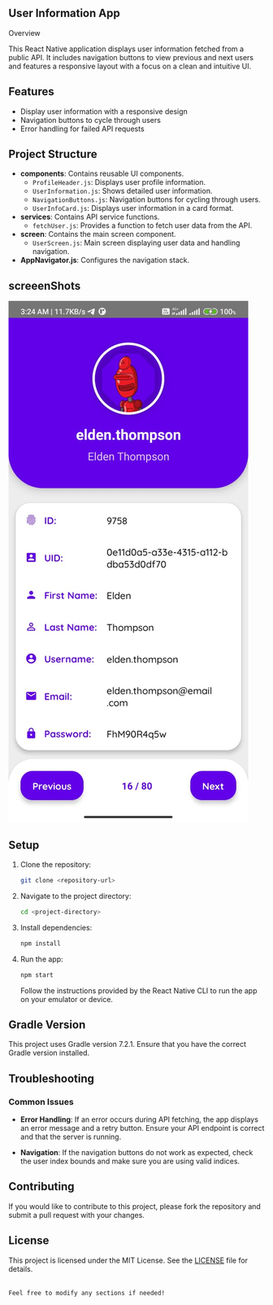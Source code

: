 

## User Information App

Overview

This React Native application displays user information fetched from a public API. It includes navigation buttons to view previous and next users and features a responsive layout with a focus on a clean and intuitive UI.

## Features

- Display user information with a responsive design
- Navigation buttons to cycle through users
- Error handling for failed API requests

## Project Structure

- **components**: Contains reusable UI components.
  - `ProfileHeader.js`: Displays user profile information.
  - `UserInformation.js`: Shows detailed user information.
  - `NavigationButtons.js`: Navigation buttons for cycling through users.
  - `UserInfoCard.js`: Displays user information in a card format.
- **services**: Contains API service functions.
  - `fetchUser.js`: Provides a function to fetch user data from the API.
- **screen**: Contains the main screen component.
  - `UserScreen.js`: Main screen displaying user data and handling navigation.
- **AppNavigator.js**: Configures the navigation stack.


## screeenShots
![Home Screen](./ss/ss.jpeg)


## Setup

1. Clone the repository:

   ```bash
   git clone <repository-url>
   ```

2. Navigate to the project directory:

   ```bash
   cd <project-directory>
   ```

3. Install dependencies:

   ```bash
   npm install
   ```

4. Run the app:

   ```bash
   npm start
   ```

   Follow the instructions provided by the React Native CLI to run the app on your emulator or device.

## Gradle Version

This project uses Gradle version 7.2.1. Ensure that you have the correct Gradle version installed.

## Troubleshooting

### Common Issues

- **Error Handling**: If an error occurs during API fetching, the app displays an error message and a retry button. Ensure your API endpoint is correct and that the server is running.

- **Navigation**: If the navigation buttons do not work as expected, check the user index bounds and make sure you are using valid indices.

## Contributing

If you would like to contribute to this project, please fork the repository and submit a pull request with your changes.

## License

This project is licensed under the MIT License. See the [LICENSE](LICENSE) file for details.
```

Feel free to modify any sections if needed!
